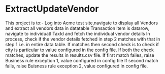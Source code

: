 # ExtractUpdateVendor
This project is to:-
Log into Acme test site,navigate to display all Vendors and extract all vendors data in datatable
Transaction item is datarow, navigate to individuatl TaxId and fetch the individual vendor details
In process, check if the vendor details fetched in step 2 matches with that in step 1 i.e. in entire data table.
If matches then second check is to check if city is particular to value configured in the config file.
If both the check matches, update the results in results.csv file.
If first match failes, raise Business rule exception 1, value configured in config file
If second match fails, raise Buisness rule exception 2, value configured in config file.
